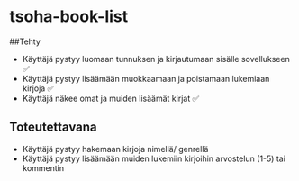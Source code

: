 # tsoha-book-list

##Tehty
- Käyttäjä pystyy luomaan tunnuksen ja kirjautumaan sisälle sovellukseen ✅
- Käyttäjä pystyy lisäämään muokkaamaan ja poistamaan lukemiaan kirjoja ✅
- Käyttäjä näkee omat ja muiden lisäämät kirjat ✅

## Toteutettavana
- Käyttäjä pystyy hakemaan kirjoja nimellä/ genrellä
- Käyttäjä pystyy lisäämään muiden lukemiin kirjoihin arvostelun (1-5) tai kommentin 
